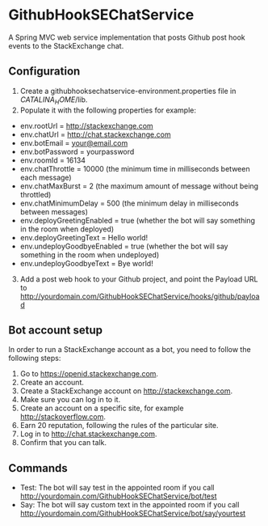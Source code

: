 GithubHookSEChatService
=======================

A Spring MVC web service implementation that posts Github post hook events to the StackExchange chat.

Configuration
-------------

1. Create a githubhooksechatservice-environment.properties file in $CATALINA_HOME$/lib.
2. Populate it with the following properties for example:
 - env.rootUrl = http://stackexchange.com
 - env.chatUrl = http://chat.stackexchange.com
 - env.botEmail = your@email.com
 - env.botPassword = yourpassword
 - env.roomId = 16134
 - env.chatThrottle = 10000 (the minimum time in milliseconds between each message)
 - env.chatMaxBurst = 2 (the maximum amount of message without being throttled)
 - env.chatMinimumDelay = 500 (the minimum delay in milliseconds between messages) 
 - env.deployGreetingEnabled = true (whether the bot will say something in the room when deployed)
 - env.deployGreetingText = Hello world!
 - env.undeployGoodbyeEnabled = true (whether the bot will say something in the room when undeployed)
 - env.undeployGoodbyeText = Bye world!
3. Add a post web hook to your Github project, and point the Payload URL to http://yourdomain.com/GithubHookSEChatService/hooks/github/payload

Bot account setup
-----------------

In order to run a StackExchange account as a bot, you need to follow the following steps:

1. Go to https://openid.stackexchange.com.
2. Create an account.
3. Create a StackExchange account on http://stackexchange.com.
4. Make sure you can log in to it.
5. Create an account on a specific site, for example http://stackoverflow.com.
6. Earn 20 reputation, following the rules of the particular site.
7. Log in to http://chat.stackexchange.com.
8. Confirm that you can talk.

Commands
--------

- Test: The bot will say test in the appointed room if you call http://yourdomain.com/GithubHookSEChatService/bot/test
- Say: The bot will say custom text in the appointed room if you call http://yourdomain.com/GithubHookSEChatService/bot/say/yourtest